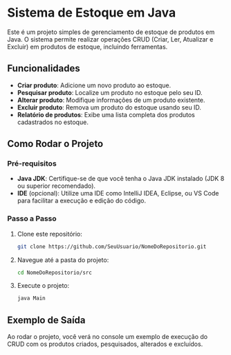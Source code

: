 # Sistema de Estoque em Java

Este é um projeto simples de gerenciamento de estoque de produtos em Java. O sistema permite realizar operações CRUD (Criar, Ler, Atualizar e Excluir) em produtos de estoque, incluindo ferramentas.

## Funcionalidades

- **Criar produto**: Adicione um novo produto ao estoque.
- **Pesquisar produto**: Localize um produto no estoque pelo seu ID.
- **Alterar produto**: Modifique informações de um produto existente.
- **Excluir produto**: Remova um produto do estoque usando seu ID.
- **Relatório de produtos**: Exibe uma lista completa dos produtos cadastrados no estoque.

## Como Rodar o Projeto

### Pré-requisitos

- **Java JDK**: Certifique-se de que você tenha o Java JDK instalado (JDK 8 ou superior recomendado).
- **IDE** (opcional): Utilize uma IDE como IntelliJ IDEA, Eclipse, ou VS Code para facilitar a execução e edição do código.

### Passo a Passo

1. Clone este repositório:
   ```bash
   git clone https://github.com/SeuUsuario/NomeDoRepositorio.git
   ```

2. Navegue até a pasta do projeto:
   ```bash
   cd NomeDoRepositorio/src
   ```

3. Execute o projeto:
   ```bash
   java Main
   ```

## Exemplo de Saída ##
Ao rodar o projeto, você verá no console um exemplo de execução do CRUD com os produtos criados, pesquisados, alterados e excluídos.
